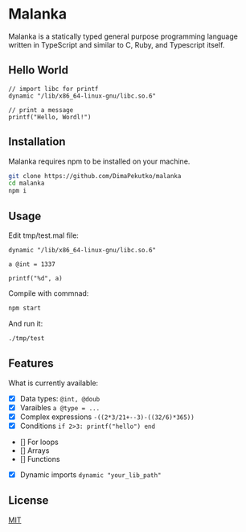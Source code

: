 # Malanka

Malanka is a statically typed general purpose programming language written in TypeScript and similar to C, Ruby, and Typescript itself.

## Hello World
```
// import libc for printf
dynamic "/lib/x86_64-linux-gnu/libc.so.6"

// print a message
printf("Hello, Wordl!")
```

## Installation
Malanka requires npm to be installed on your machine.

```bash
git clone https://github.com/DimaPekutko/malanka
cd malanka
npm i
```

## Usage
Edit tmp/test.mal file:
```
dynamic "/lib/x86_64-linux-gnu/libc.so.6"

a @int = 1337

printf("%d", a)
```
Compile with commnad:
```bash
npm start
```
And run it:
```bash
./tmp/test
```


## Features
What is currently available:
- [x] Data types: ```@int, @doub ```
- [x] Varaibles ```a @type = ...```
- [x] Complex expressions ```-((2*3/21+--3)-((32/6)*365))```
- [x] Conditions ```if 2>3: printf("hello") end```
- [] For loops
- [] Arrays
- [] Functions
- [x] Dynamic imports ```dynamic "your_lib_path"```


## License
[MIT](https://choosealicense.com/licenses/mit/)